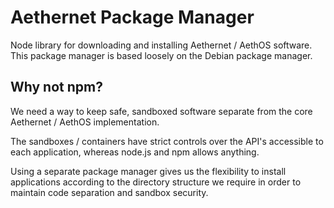 # Aethernet Package Manager

Node library for downloading and installing Aethernet / AethOS software.  This package manager is based loosely on the Debian package manager.

## Why not npm?

We need a way to keep safe, sandboxed software separate from the core Aethernet / AethOS implementation.

The sandboxes / containers have strict controls over the API's accessible to each application, whereas node.js and npm allows anything.

Using a separate package manager gives us the flexibility to install applications according to the directory structure we require in order to maintain code separation and sandbox security.

